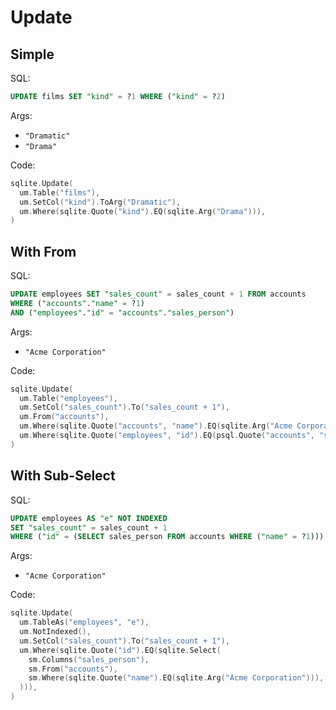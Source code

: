 # Update

## Simple

SQL:

```sql
UPDATE films SET "kind" = ?1 WHERE ("kind" = ?2)
```

Args:

* `"Dramatic"`
* `"Drama"`

Code:

```go
sqlite.Update(
  um.Table("films"),
  um.SetCol("kind").ToArg("Dramatic"),
  um.Where(sqlite.Quote("kind").EQ(sqlite.Arg("Drama"))),
)
```

## With From

SQL:

```sql
UPDATE employees SET "sales_count" = sales_count + 1 FROM accounts
WHERE ("accounts"."name" = ?1)
AND ("employees"."id" = "accounts"."sales_person")
```

Args:

* `"Acme Corporation"`

Code:

```go
sqlite.Update(
  um.Table("employees"),
  um.SetCol("sales_count").To("sales_count + 1"),
  um.From("accounts"),
  um.Where(sqlite.Quote("accounts", "name").EQ(sqlite.Arg("Acme Corporation"))),
  um.Where(sqlite.Quote("employees", "id").EQ(psql.Quote("accounts", "sales_person"))),
)
```

## With Sub-Select

SQL:

```sql
UPDATE employees AS "e" NOT INDEXED
SET "sales_count" = sales_count + 1
WHERE ("id" = (SELECT sales_person FROM accounts WHERE ("name" = ?1)))
```

Args:

* `"Acme Corporation"`

Code:

```go
sqlite.Update(
  um.TableAs("employees", "e"),
  um.NotIndexed(),
  um.SetCol("sales_count").To("sales_count + 1"),
  um.Where(sqlite.Quote("id").EQ(sqlite.Select(
    sm.Columns("sales_person"),
    sm.From("accounts"),
    sm.Where(sqlite.Quote("name").EQ(sqlite.Arg("Acme Corporation"))),
  ))),
)
```
